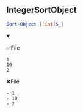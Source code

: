## IntegerSortObject
```ps1
Sort-Object {[int]$_}
```
<details open>
    <summary></summary>

✅File
```
1
10
2
```

❌File
```
- 1
- 10
- 2
```
</details>
